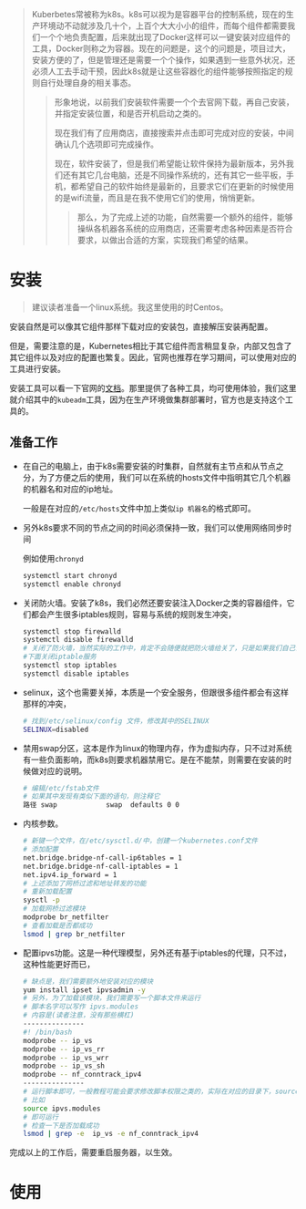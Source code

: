 

> Kuberbetes常被称为k8s。k8s可以视为是容器平台的控制系统，现在的生产环境动不动就涉及几十个，上百个大大小小的组件，而每个组件都需要我们一个个地负责配置，后来就出现了Docker这样可以一键安装对应组件的工具，Docker则称之为容器。现在的问题是，这个的问题是，项目过大，安装方便的了，但是管理还是需要一个个操作，如果遇到一些意外状况，还必须人工去手动干预，因此k8s就是让这些容器化的组件能够按照指定的规则自行处理自身的相关事态。
>
> > 形象地说，以前我们安装软件需要一个个去官网下载，再自己安装，并指定安装位置，和是否开机启动之类的。
> >
> > 现在我们有了应用商店，直接搜索并点击即可完成对应的安装，中间确认几个选项即可完成操作。
> >
> > 现在，软件安装了，但是我们希望能让软件保持为最新版本，另外我们还有其它几台电脑，还是不同操作系统的，还有其它一些平板，手机，都希望自己的软件始终是最新的，且要求它们在更新的时候使用的是wifi流量，而且是在我不使用它们的使用，悄悄更新。
> >
> > > 那么，为了完成上述的功能，自然需要一个额外的组件，能够操纵各机器各系统的应用商店，还需要考虑各种因素是否符合要求，以做出合适的方案，实现我们希望的结果。



# 安装

> 建议读者准备一个linux系统。我这里使用的时Centos。

安装自然是可以像其它组件那样下载对应的安装包，直接解压安装再配置。

但是，需要注意的是，Kubernetes相比于其它组件而言稍显复杂，内部又包含了其它组件以及对应的配置也繁复。因此，官网也推荐在学习期间，可以使用对应的工具进行安装。

安装工具可以看一下官网的[文档](https://kubernetes.io/docs/tasks/tools/)。那里提供了各种工具，均可使用体验，我们这里就介绍其中的`kubeadm`工具，因为在生产环境做集群部署时，官方也是支持这个工具的。

## 准备工作

- 在自己的电脑上，由于k8s需要安装的时集群，自然就有主节点和从节点之分，为了方便之后的使用，我们可以在系统的hosts文件中指明其它几个机器的机器名和对应的ip地址。

  一般是在对应的`/etc/hosts`文件中加上类似`ip 机器名`的格式即可。

- 另外k8s要求不同的节点之间的时间必须保持一致，我们可以使用网络同步时间

  例如使用`chronyd`

  ```bash
  systemctl start chronyd
  systemctl enable chronyd
  ```

- 关闭防火墙。安装了k8s，我们必然还要安装注入Docker之类的容器组件，它们都会产生很多iptables规则，容易与系统的规则发生冲突，

  ```bash
  systemctl stop firewalld
  systemctl disable firewalld
  # 关闭了防火墙，当然实际的工作中，肯定不会随便就把防火墙给关了，只是如果我们自己调整，不方便后面的学习
  #下面关闭iptable服务
  systemctl stop iptables
  systemctl disable iptables
  ```

- selinux，这个也需要关掉，本质是一个安全服务，但跟很多组件都会有这样那样的冲突，

  ```bash
  # 找到/etc/selinux/config 文件，修改其中的SELINUX
  SELINUX=disabled
  ```

- 禁用swap分区，这本是作为linux的物理内存，作为虚拟内存，只不过对系统有一些负面影响，而k8s则要求机器禁用它。是在不能禁，则需要在安装的时候做对应的说明。

  ```bash
  # 编辑/etc/fstab文件
  # 如果其中发现有类似下面的语句，则注释它
  路径 swap            swap  defaults 0 0
  ```

- 内核参数。

  ```bash
  # 新键一个文件，在/etc/sysctl.d/中，创建一个kubernetes.conf文件
  # 添加配置
  net.bridge.bridge-nf-call-ip6tables = 1
  net.bridge.bridge-nf-call-iptables = 1
  net.ipv4.ip_forward = 1
  # 上述添加了网桥过滤和地址转发的功能
  # 重新加载配置
  sysctl -p
  # 加载网桥过滤模块
  modprobe br_netfilter
  # 查看加载是否都成功
  lsmod | grep br_netfilter
  ```

- 配置ipvs功能。这是一种代理模型，另外还有基于iptables的代理，只不过，这种性能更好而已，

  ```bash
  # 缺点是，我们需要额外地安装对应的模块
  yum install ipset ipvsadmin -y
  # 另外，为了加载该模块，我们需要写一个脚本文件来运行
  # 脚本名字可以写作 ipvs.modules
  # 内容是(读者注意，没有那些横杠)
  ---------------
  #! /bin/bash
  modprobe -- ip_vs
  modprobe -- ip_vs_rr
  modprobe -- ip_vs_wrr
  modprobe -- ip_vs_sh
  modprobe -- nf_conntrack_ipv4
  ---------------
  # 运行脚本即可，一般教程可能会要求修改脚本权限之类的，实际在对应的目录下，source即可
  # 比如 
  source ipvs.modules
  # 即可运行
  # 检查一下是否加载成功
  lsmod | grep -e  ip_vs -e nf_conntrack_ipv4
  ```

完成以上的工作后，需要重启服务器，以生效。

# 使用

